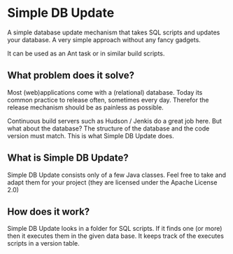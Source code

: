 # Simple DB Update
A simple database update mechanism that takes SQL scripts and updates your database. A very simple approach without
any fancy gadgets.

It can be used as an Ant task or in similar build scripts.

## What problem does it solve?
Most (web)applications come with a (relational) database. Today its common practice to release often, sometimes every
day. Therefor the release mechanism should be as painless as possible.

Continuous build servers such as Hudson / Jenkis do a great job here. But what about the database? The structure of
the database and the code version must match. This is what Simple DB Update does.

## What is Simple DB Update?
Simple DB Update consists only of a few Java classes. Feel free to take and adapt them for your project (they are
licensed under the Apache License 2.0)

## How does it work?
Simple DB Update looks in a folder for SQL scripts. If it finds one (or more) then it executes them in the given data
base. It keeps track of the executes scripts in a version table.

